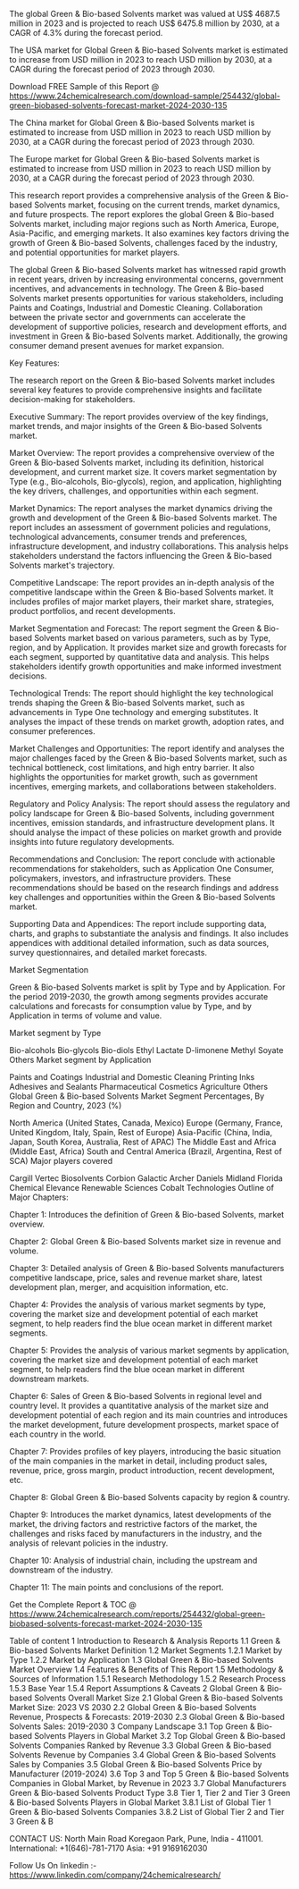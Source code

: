 The global Green & Bio-based Solvents market was valued at US$ 4687.5 million in 2023 and is projected to reach US$ 6475.8 million by 2030, at a CAGR of 4.3% during the forecast period.

The USA market for Global Green & Bio-based Solvents market is estimated to increase from USD million in 2023 to reach USD million by 2030, at a CAGR during the forecast period of 2023 through 2030.

Download FREE Sample of this Report @ https://www.24chemicalresearch.com/download-sample/254432/global-green-biobased-solvents-forecast-market-2024-2030-135

The China market for Global Green & Bio-based Solvents market is estimated to increase from USD million in 2023 to reach USD million by 2030, at a CAGR during the forecast period of 2023 through 2030.

The Europe market for Global Green & Bio-based Solvents market is estimated to increase from USD million in 2023 to reach USD million by 2030, at a CAGR during the forecast period of 2023 through 2030.

This research report provides a comprehensive analysis of the Green & Bio-based Solvents market, focusing on the current trends, market dynamics, and future prospects. The report explores the global Green & Bio-based Solvents market, including major regions such as North America, Europe, Asia-Pacific, and emerging markets. It also examines key factors driving the growth of Green & Bio-based Solvents, challenges faced by the industry, and potential opportunities for market players.

The global Green & Bio-based Solvents market has witnessed rapid growth in recent years, driven by increasing environmental concerns, government incentives, and advancements in technology. The Green & Bio-based Solvents market presents opportunities for various stakeholders, including Paints and Coatings, Industrial and Domestic Cleaning. Collaboration between the private sector and governments can accelerate the development of supportive policies, research and development efforts, and investment in Green & Bio-based Solvents market. Additionally, the growing consumer demand present avenues for market expansion.

Key Features:

The research report on the Green & Bio-based Solvents market includes several key features to provide comprehensive insights and facilitate decision-making for stakeholders.

Executive Summary: The report provides overview of the key findings, market trends, and major insights of the Green & Bio-based Solvents market.

Market Overview: The report provides a comprehensive overview of the Green & Bio-based Solvents market, including its definition, historical development, and current market size. It covers market segmentation by Type (e.g., Bio-alcohols, Bio-glycols), region, and application, highlighting the key drivers, challenges, and opportunities within each segment.

Market Dynamics: The report analyses the market dynamics driving the growth and development of the Green & Bio-based Solvents market. The report includes an assessment of government policies and regulations, technological advancements, consumer trends and preferences, infrastructure development, and industry collaborations. This analysis helps stakeholders understand the factors influencing the Green & Bio-based Solvents market's trajectory.

Competitive Landscape: The report provides an in-depth analysis of the competitive landscape within the Green & Bio-based Solvents market. It includes profiles of major market players, their market share, strategies, product portfolios, and recent developments.

Market Segmentation and Forecast: The report segment the Green & Bio-based Solvents market based on various parameters, such as by Type, region, and by Application. It provides market size and growth forecasts for each segment, supported by quantitative data and analysis. This helps stakeholders identify growth opportunities and make informed investment decisions.

Technological Trends: The report should highlight the key technological trends shaping the Green & Bio-based Solvents market, such as advancements in Type One technology and emerging substitutes. It analyses the impact of these trends on market growth, adoption rates, and consumer preferences.

Market Challenges and Opportunities: The report identify and analyses the major challenges faced by the Green & Bio-based Solvents market, such as technical bottleneck, cost limitations, and high entry barrier. It also highlights the opportunities for market growth, such as government incentives, emerging markets, and collaborations between stakeholders.

Regulatory and Policy Analysis: The report should assess the regulatory and policy landscape for Green & Bio-based Solvents, including government incentives, emission standards, and infrastructure development plans. It should analyse the impact of these policies on market growth and provide insights into future regulatory developments.

Recommendations and Conclusion: The report conclude with actionable recommendations for stakeholders, such as Application One Consumer, policymakers, investors, and infrastructure providers. These recommendations should be based on the research findings and address key challenges and opportunities within the Green & Bio-based Solvents market.

Supporting Data and Appendices: The report include supporting data, charts, and graphs to substantiate the analysis and findings. It also includes appendices with additional detailed information, such as data sources, survey questionnaires, and detailed market forecasts.

Market Segmentation

Green & Bio-based Solvents market is split by Type and by Application. For the period 2019-2030, the growth among segments provides accurate calculations and forecasts for consumption value by Type, and by Application in terms of volume and value.

Market segment by Type

Bio-alcohols
Bio-glycols
Bio-diols
Ethyl Lactate
D-limonene
Methyl Soyate
Others
Market segment by Application

Paints and Coatings
Industrial and Domestic Cleaning
Printing Inks
Adhesives and Sealants
Pharmaceutical
Cosmetics
Agriculture
Others
Global Green & Bio-based Solvents Market Segment Percentages, By Region and Country, 2023 (%)

North America (United States, Canada, Mexico)
Europe (Germany, France, United Kingdom, Italy, Spain, Rest of Europe)
Asia-Pacific (China, India, Japan, South Korea, Australia, Rest of APAC)
The Middle East and Africa (Middle East, Africa)
South and Central America (Brazil, Argentina, Rest of SCA)
Major players covered

Cargill
Vertec Biosolvents
Corbion
Galactic
Archer Daniels Midland
Florida Chemical
Elevance Renewable Sciences
Cobalt Technologies
Outline of Major Chapters:

Chapter 1: Introduces the definition of Green & Bio-based Solvents, market overview.

Chapter 2: Global Green & Bio-based Solvents market size in revenue and volume.

Chapter 3: Detailed analysis of Green & Bio-based Solvents manufacturers competitive landscape, price, sales and revenue market share, latest development plan, merger, and acquisition information, etc.

Chapter 4: Provides the analysis of various market segments by type, covering the market size and development potential of each market segment, to help readers find the blue ocean market in different market segments.

Chapter 5: Provides the analysis of various market segments by application, covering the market size and development potential of each market segment, to help readers find the blue ocean market in different downstream markets.

Chapter 6: Sales of Green & Bio-based Solvents in regional level and country level. It provides a quantitative analysis of the market size and development potential of each region and its main countries and introduces the market development, future development prospects, market space of each country in the world.

Chapter 7: Provides profiles of key players, introducing the basic situation of the main companies in the market in detail, including product sales, revenue, price, gross margin, product introduction, recent development, etc.

Chapter 8: Global Green & Bio-based Solvents capacity by region & country.

Chapter 9: Introduces the market dynamics, latest developments of the market, the driving factors and restrictive factors of the market, the challenges and risks faced by manufacturers in the industry, and the analysis of relevant policies in the industry.

Chapter 10: Analysis of industrial chain, including the upstream and downstream of the industry.

Chapter 11: The main points and conclusions of the report.

Get the Complete Report & TOC @ https://www.24chemicalresearch.com/reports/254432/global-green-biobased-solvents-forecast-market-2024-2030-135

Table of content
1 Introduction to Research & Analysis Reports
1.1 Green & Bio-based Solvents Market Definition
1.2 Market Segments
1.2.1 Market by Type
1.2.2 Market by Application
1.3 Global Green & Bio-based Solvents Market Overview
1.4 Features & Benefits of This Report
1.5 Methodology & Sources of Information
1.5.1 Research Methodology
1.5.2 Research Process
1.5.3 Base Year
1.5.4 Report Assumptions & Caveats
2 Global Green & Bio-based Solvents Overall Market Size
2.1 Global Green & Bio-based Solvents Market Size: 2023 VS 2030
2.2 Global Green & Bio-based Solvents Revenue, Prospects & Forecasts: 2019-2030
2.3 Global Green & Bio-based Solvents Sales: 2019-2030
3 Company Landscape
3.1 Top Green & Bio-based Solvents Players in Global Market
3.2 Top Global Green & Bio-based Solvents Companies Ranked by Revenue
3.3 Global Green & Bio-based Solvents Revenue by Companies
3.4 Global Green & Bio-based Solvents Sales by Companies
3.5 Global Green & Bio-based Solvents Price by Manufacturer (2019-2024)
3.6 Top 3 and Top 5 Green & Bio-based Solvents Companies in Global Market, by Revenue in 2023
3.7 Global Manufacturers Green & Bio-based Solvents Product Type
3.8 Tier 1, Tier 2 and Tier 3 Green & Bio-based Solvents Players in Global Market
3.8.1 List of Global Tier 1 Green & Bio-based Solvents Companies
3.8.2 List of Global Tier 2 and Tier 3 Green & B

CONTACT US:
North Main Road Koregaon Park, Pune, India - 411001.
International: +1(646)-781-7170
Asia: +91 9169162030

Follow Us On linkedin :- https://www.linkedin.com/company/24chemicalresearch/
